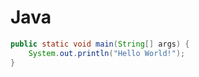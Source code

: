 # Java

```java
public static void main(String[] args) {
    System.out.println("Hello World!");
}
```